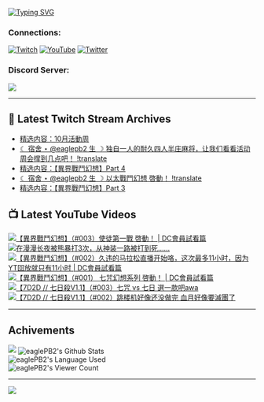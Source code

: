 <!--### Hello people, I'm EaglePB2 - The one who building something for fun 👋
Thank you for standby for this profile.   
The purpose of this profile is coming soon.   
You may come back later, as you wish if this readme.md is updated.   -->

<a href="https://git.io/typing-svg"><img src="https://readme-typing-svg.herokuapp.com?font=Fira+Code&duration=1000&pause=5000&vCenter=true&random=false&width=500&lines=%F0%9F%91%8B+Hello+Everyone%2C+I'm+EaglePB2.;%F0%9F%99%87+Thank+you+for+stopping+by+my+profile.+;%F0%9F%94%AD+%3D%3D%3D%3D+%F0%9F%94%AD;%F0%9F%91%8B+%E4%BD%A0%E5%A5%BD%EF%BC%8C%E6%AD%A1%E8%BF%8E%E4%BE%86%E5%88%B0%E6%88%91%E7%9A%84%E4%BB%A3%E7%A2%BC%E5%BA%AB%E3%80%82;%F0%9F%99%87+%E6%84%9F%E8%AC%9D%E5%89%8D%E4%BE%86%E5%8F%83%E8%A7%80%E5%B0%8F%E5%B1%8B+owo~" alt="Typing SVG" /></a>

### Connections:

[![Twitch](https://img.shields.io/badge/Twitch-9347FF?style=flat-square&logo=twitch&logoColor=white)](https://www.twitch.tv/eaglepb2)
[![YouTube](https://img.shields.io/badge/YouTube-%23FF0000.svg?style=flat-square&logo=YouTube&logoColor=white)](https://www.youtube.com/eaglepb2)
[![Twitter](https://img.shields.io/badge/Twitter-%231DA1F2.svg?style=flat-square&logo=Twitter&logoColor=white)](https://twitter.com/eaglepb2)

### Discord Server:

[![](https://invidget.switchblade.xyz/qKrub9b?theme=dark&language=ch)](https://discord.gg/qKrub9b)

---

## 👾 Latest Twitch Stream Archives
<!-- TWITCH:START -->
- [精选内容：10月活動周](https://www.twitch.tv/videos/2279758346)
- [☾ 宿舍 ⋆ @eaglepb2 生 ☽ 独自一人的耐久四人半庄麻将，让我们看看活动周会撑到几点吧！ !translate](https://www.twitch.tv/videos/2277412178)
- [精选内容：【異界戰鬥幻想】Part 4](https://www.twitch.tv/videos/2276405354)
- [☾ 宿舍 ⋆ @eaglepb2 生 ☽ 以太戰鬥幻想 啓動！ !translate](https://www.twitch.tv/videos/2275737552)
- [精选内容：【異界戰鬥幻想】Part 3](https://www.twitch.tv/videos/2275707670)
<!-- TWITCH:END -->



## 📺 Latest YouTube Videos
<!-- YOUTUBE:START -->
<!-- YOUTUBE:END -->

<!-- BEGIN YOUTUBE-CARDS -->
<a href="https://www.youtube.com/watch?v=z9etUSxd91Y">
  <picture>
    <source media="(prefers-color-scheme: dark)" srcset="https://ytcards.demolab.com/?id=z9etUSxd91Y&title=%E3%80%90%E7%95%B0%E7%95%8C%E6%88%B0%E9%AC%A5%E5%B9%BB%E6%83%B3%E3%80%91%EF%BC%88%23003%EF%BC%89%E4%BD%BF%E5%BE%92%E7%AC%AC%E4%B8%80%E6%88%B0+%E5%95%93%E5%8B%95%EF%BC%81+%7C+DC%E6%9C%83%E5%93%A1%E8%A9%A6%E7%9C%8B%E7%AF%87&lang=zh&timestamp=1729503006&background_color=%230d1117&title_color=%23ffffff&stats_color=%23dedede&max_title_lines=1&width=250&border_radius=5&duration=29819">
    <img src="https://ytcards.demolab.com/?id=z9etUSxd91Y&title=%E3%80%90%E7%95%B0%E7%95%8C%E6%88%B0%E9%AC%A5%E5%B9%BB%E6%83%B3%E3%80%91%EF%BC%88%23003%EF%BC%89%E4%BD%BF%E5%BE%92%E7%AC%AC%E4%B8%80%E6%88%B0+%E5%95%93%E5%8B%95%EF%BC%81+%7C+DC%E6%9C%83%E5%93%A1%E8%A9%A6%E7%9C%8B%E7%AF%87&lang=zh&timestamp=1729503006&background_color=%23ffffff&title_color=%2324292f&stats_color=%2357606a&max_title_lines=1&width=250&border_radius=5&duration=29819" alt="【異界戰鬥幻想】（#003）使徒第一戰 啓動！ | DC會員試看篇" title="【異界戰鬥幻想】（#003）使徒第一戰 啓動！ | DC會員試看篇">
  </picture>
</a>
<a href="https://www.youtube.com/watch?v=EhMqmHLKGlc">
  <picture>
    <source media="(prefers-color-scheme: dark)" srcset="https://ytcards.demolab.com/?id=EhMqmHLKGlc&title=%E5%9C%A8%E6%BC%AB%E6%BC%AB%E9%95%BF%E5%A4%9C%E8%A2%AB%E7%86%8A%E6%9A%B4%E6%89%933%E6%AC%A1%EF%BC%8C%E4%BB%8E%E7%A5%9E%E8%A3%85%E4%B8%80%E8%B7%AF%E8%A2%AB%E6%89%93%E5%88%B0%E6%AD%BB%E2%80%A6%E2%80%A6&lang=zh&timestamp=1729420147&background_color=%230d1117&title_color=%23ffffff&stats_color=%23dedede&max_title_lines=1&width=250&border_radius=5&duration=57">
    <img src="https://ytcards.demolab.com/?id=EhMqmHLKGlc&title=%E5%9C%A8%E6%BC%AB%E6%BC%AB%E9%95%BF%E5%A4%9C%E8%A2%AB%E7%86%8A%E6%9A%B4%E6%89%933%E6%AC%A1%EF%BC%8C%E4%BB%8E%E7%A5%9E%E8%A3%85%E4%B8%80%E8%B7%AF%E8%A2%AB%E6%89%93%E5%88%B0%E6%AD%BB%E2%80%A6%E2%80%A6&lang=zh&timestamp=1729420147&background_color=%23ffffff&title_color=%2324292f&stats_color=%2357606a&max_title_lines=1&width=250&border_radius=5&duration=57" alt="在漫漫长夜被熊暴打3次，从神装一路被打到死……" title="在漫漫长夜被熊暴打3次，从神装一路被打到死……">
  </picture>
</a>
<a href="https://www.youtube.com/watch?v=v-THSqHf6pk">
  <picture>
    <source media="(prefers-color-scheme: dark)" srcset="https://ytcards.demolab.com/?id=v-THSqHf6pk&title=%E3%80%90%E7%95%B0%E7%95%8C%E6%88%B0%E9%AC%A5%E5%B9%BB%E6%83%B3%E3%80%91%EF%BC%88%23002%EF%BC%89%E4%B9%85%E8%BF%9D%E7%9A%84%E9%A9%AC%E6%8B%89%E6%9D%BE%E7%9B%B4%E6%92%AD%E5%BC%80%E5%A7%8B%E5%92%AF%EF%BC%8C%E8%BF%99%E6%AC%A1%E6%9C%80%E5%A4%9A11%E5%B0%8F%E6%97%B6%EF%BC%8C%E5%9B%A0%E4%B8%BAYT%E5%9B%9E%E6%94%BE%E5%B0%B1%E5%8F%AA%E6%9C%8911%E5%B0%8F%E6%97%B6+%7C+DC%E6%9C%83%E5%93%A1%E8%A9%A6%E7%9C%8B%E7%AF%87&lang=zh&timestamp=1729396726&background_color=%230d1117&title_color=%23ffffff&stats_color=%23dedede&max_title_lines=1&width=250&border_radius=5&duration=40926">
    <img src="https://ytcards.demolab.com/?id=v-THSqHf6pk&title=%E3%80%90%E7%95%B0%E7%95%8C%E6%88%B0%E9%AC%A5%E5%B9%BB%E6%83%B3%E3%80%91%EF%BC%88%23002%EF%BC%89%E4%B9%85%E8%BF%9D%E7%9A%84%E9%A9%AC%E6%8B%89%E6%9D%BE%E7%9B%B4%E6%92%AD%E5%BC%80%E5%A7%8B%E5%92%AF%EF%BC%8C%E8%BF%99%E6%AC%A1%E6%9C%80%E5%A4%9A11%E5%B0%8F%E6%97%B6%EF%BC%8C%E5%9B%A0%E4%B8%BAYT%E5%9B%9E%E6%94%BE%E5%B0%B1%E5%8F%AA%E6%9C%8911%E5%B0%8F%E6%97%B6+%7C+DC%E6%9C%83%E5%93%A1%E8%A9%A6%E7%9C%8B%E7%AF%87&lang=zh&timestamp=1729396726&background_color=%23ffffff&title_color=%2324292f&stats_color=%2357606a&max_title_lines=1&width=250&border_radius=5&duration=40926" alt="【異界戰鬥幻想】（#002）久违的马拉松直播开始咯，这次最多11小时，因为YT回放就只有11小时 | DC會員試看篇" title="【異界戰鬥幻想】（#002）久违的马拉松直播开始咯，这次最多11小时，因为YT回放就只有11小时 | DC會員試看篇">
  </picture>
</a>
<a href="https://www.youtube.com/watch?v=8VjaRvOGoac">
  <picture>
    <source media="(prefers-color-scheme: dark)" srcset="https://ytcards.demolab.com/?id=8VjaRvOGoac&title=%E3%80%90%E7%95%B0%E7%95%8C%E6%88%B0%E9%AC%A5%E5%B9%BB%E6%83%B3%E3%80%91%EF%BC%88%23001%EF%BC%89+%E4%B8%83%E5%92%92%E5%B9%BB%E6%83%B3%E7%B3%BB%E5%88%97+%E5%95%93%E5%8B%95%EF%BC%81+%7C+DC%E6%9C%83%E5%93%A1%E8%A9%A6%E7%9C%8B%E7%AF%87&lang=zh&timestamp=1729325913&background_color=%230d1117&title_color=%23ffffff&stats_color=%23dedede&max_title_lines=1&width=250&border_radius=5&duration=21552">
    <img src="https://ytcards.demolab.com/?id=8VjaRvOGoac&title=%E3%80%90%E7%95%B0%E7%95%8C%E6%88%B0%E9%AC%A5%E5%B9%BB%E6%83%B3%E3%80%91%EF%BC%88%23001%EF%BC%89+%E4%B8%83%E5%92%92%E5%B9%BB%E6%83%B3%E7%B3%BB%E5%88%97+%E5%95%93%E5%8B%95%EF%BC%81+%7C+DC%E6%9C%83%E5%93%A1%E8%A9%A6%E7%9C%8B%E7%AF%87&lang=zh&timestamp=1729325913&background_color=%23ffffff&title_color=%2324292f&stats_color=%2357606a&max_title_lines=1&width=250&border_radius=5&duration=21552" alt="【異界戰鬥幻想】（#001） 七咒幻想系列 啓動！ | DC會員試看篇" title="【異界戰鬥幻想】（#001） 七咒幻想系列 啓動！ | DC會員試看篇">
  </picture>
</a>
<a href="https://www.youtube.com/watch?v=03jHEdMKCAI">
  <picture>
    <source media="(prefers-color-scheme: dark)" srcset="https://ytcards.demolab.com/?id=03jHEdMKCAI&title=%E3%80%907D2D+%2F%2F+%E4%B8%83%E6%97%A5%E6%AE%BAV1.1%E3%80%91%EF%BC%88%23003%EF%BC%89%E4%B8%83%E5%92%92+vs+%E4%B8%83%E6%97%A5+%E9%81%B8%E4%B8%80%E6%AC%BE%E5%90%A7awa&lang=zh&timestamp=1729238191&background_color=%230d1117&title_color=%23ffffff&stats_color=%23dedede&max_title_lines=1&width=250&border_radius=5&duration=19143">
    <img src="https://ytcards.demolab.com/?id=03jHEdMKCAI&title=%E3%80%907D2D+%2F%2F+%E4%B8%83%E6%97%A5%E6%AE%BAV1.1%E3%80%91%EF%BC%88%23003%EF%BC%89%E4%B8%83%E5%92%92+vs+%E4%B8%83%E6%97%A5+%E9%81%B8%E4%B8%80%E6%AC%BE%E5%90%A7awa&lang=zh&timestamp=1729238191&background_color=%23ffffff&title_color=%2324292f&stats_color=%2357606a&max_title_lines=1&width=250&border_radius=5&duration=19143" alt="【7D2D // 七日殺V1.1】（#003）七咒 vs 七日 選一款吧awa" title="【7D2D // 七日殺V1.1】（#003）七咒 vs 七日 選一款吧awa">
  </picture>
</a>
<a href="https://www.youtube.com/watch?v=_h-v1Vj1iY0">
  <picture>
    <source media="(prefers-color-scheme: dark)" srcset="https://ytcards.demolab.com/?id=_h-v1Vj1iY0&title=%E3%80%907D2D+%2F%2F+%E4%B8%83%E6%97%A5%E6%AE%BAV1.1%E3%80%91%EF%BC%88%23002%EF%BC%89%E8%B7%B3%E6%A5%BC%E6%9C%BA%E5%A5%BD%E5%83%8F%E8%BF%98%E6%B2%A1%E5%81%9A%E5%AE%8C+%E8%A1%80%E6%9C%88%E5%A5%BD%E5%83%8F%E8%A6%81%E6%BB%85%E5%9C%98%E4%BA%86&lang=zh&timestamp=1729147316&background_color=%230d1117&title_color=%23ffffff&stats_color=%23dedede&max_title_lines=1&width=250&border_radius=5&duration=15963">
    <img src="https://ytcards.demolab.com/?id=_h-v1Vj1iY0&title=%E3%80%907D2D+%2F%2F+%E4%B8%83%E6%97%A5%E6%AE%BAV1.1%E3%80%91%EF%BC%88%23002%EF%BC%89%E8%B7%B3%E6%A5%BC%E6%9C%BA%E5%A5%BD%E5%83%8F%E8%BF%98%E6%B2%A1%E5%81%9A%E5%AE%8C+%E8%A1%80%E6%9C%88%E5%A5%BD%E5%83%8F%E8%A6%81%E6%BB%85%E5%9C%98%E4%BA%86&lang=zh&timestamp=1729147316&background_color=%23ffffff&title_color=%2324292f&stats_color=%2357606a&max_title_lines=1&width=250&border_radius=5&duration=15963" alt="【7D2D // 七日殺V1.1】（#002）跳楼机好像还没做完 血月好像要滅團了" title="【7D2D // 七日殺V1.1】（#002）跳楼机好像还没做完 血月好像要滅團了">
  </picture>
</a>
<!-- END YOUTUBE-CARDS -->

---

## Achivements
[![](https://github-profile-trophy.vercel.app/?username=eaglepb2&theme=monokai&no-bg=true&&title=Repositories,Issues,Commit,MultiLanguage)](https://github.com/anuraghazra/github-readme-stats)
<img align="center" alt="eaglePB2's Github Stats" src="https://github-readme-stats.vercel.app/api?username=eaglePB2&show_icons=true&hide_border=true&theme=merko" />
<br>
<img align="center" alt="eaglePB2's Language Used" src="https://github-readme-stats.vercel.app/api/top-langs/?username=eaglePB2&show_icons=true&hide_border=true&theme=merko&layout=compact&langs_count=8" />
<br>
<img align="center" alt="eaglePB2's Viewer Count" src="https://visitcount.itsvg.in/api?id=eaglepb2&label=Profile%20Views&color=3&icon=5&pretty=true" />

<hr>

<!-- RANDOMQUOTE:START -->
![](https://quotes-github-readme.vercel.app/api?type=horizontal&theme=merko)
<!-- RANDOMQUOTE:END -->


<!--
       _____   _   _   _____       _____   _   _   ____   
      |_   _| | | | | |  ___|     |  ___| | \ | | |  _  \  
        | |   | |_| | | |___      | |___  |  \| | | | | | 
        | |   |  _  | |  ___|     |  ___| |     | | | | | 
        | |   | | | | | |___      | |___  | |\  | | |_| | 
        |_|   |_| |_| |_____|     |_____| |_| \_| |____ / 
      
-->
